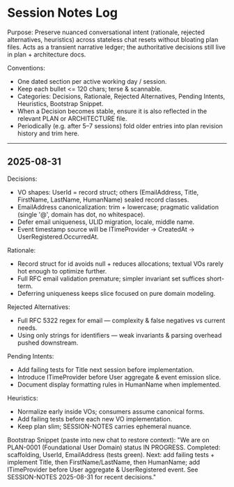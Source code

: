 # Session Notes Log

Purpose: Preserve nuanced conversational intent (rationale, rejected alternatives, heuristics) across stateless chat resets without bloating plan files. Acts as a transient narrative ledger; the authoritative decisions still live in plan + architecture docs.

Conventions:
* One dated section per active working day / session.
* Keep each bullet <= 120 chars; terse & scannable.
* Categories: Decisions, Rationale, Rejected Alternatives, Pending Intents, Heuristics, Bootstrap Snippet.
* When a Decision becomes stable, ensure it is also reflected in the relevant PLAN or ARCHITECTURE file.
* Periodically (e.g. after 5–7 sessions) fold older entries into plan revision history and trim here.

---
## 2025-08-31
Decisions:
* VO shapes: UserId = record struct; others (EmailAddress, Title, FirstName, LastName, HumanName) sealed record classes.
* EmailAddress canonicalization: trim + lowercase; pragmatic validation (single '@', domain has dot, no whitespace).
* Defer email uniqueness, ULID migration, locale, middle name.
* Event timestamp source will be ITimeProvider -> CreatedAt -> UserRegistered.OccurredAt.

Rationale:
* Record struct for id avoids null + reduces allocations; textual VOs rarely hot enough to optimize further.
* Full RFC email validation premature; simpler invariant set suffices short-term.
* Deferring uniqueness keeps slice focused on pure domain modeling.

Rejected Alternatives:
* Full RFC 5322 regex for email — complexity & false negatives vs current needs.
* Using only strings for identifiers — weak invariants & parsing overhead pushed downstream.

Pending Intents:
* Add failing tests for Title next session before implementation.
* Introduce ITimeProvider before User aggregate & event emission slice.
* Document display formatting rules in HumanName when implemented.

Heuristics:
* Normalize early inside VOs; consumers assume canonical forms.
* Add failing tests before each new VO implementation.
* Keep plan slim; SESSION-NOTES carries ephemeral nuance.

Bootstrap Snippet (paste into new chat to restore context):
"We are on PLAN-0001 (Foundational User Domain) status IN PROGRESS. Completed: scaffolding, UserId, EmailAddress (tests green). Next: add failing tests + implement Title, then FirstName/LastName, then HumanName; add ITimeProvider before User aggregate & UserRegistered event. See SESSION-NOTES 2025-08-31 for recent decisions."
